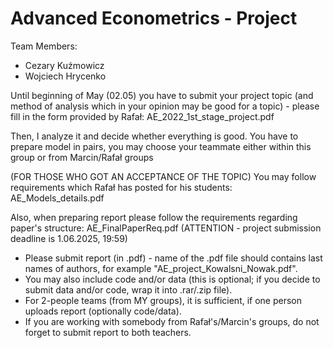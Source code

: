 # Advanced Econometrics - Project
Team Members:
- Cezary Kuźmowicz
- Wojciech Hrycenko

Until beginning of May (02.05) you have to submit your project topic (and method of analysis which in your opinion may be good for a topic) - please fill in the form provided by Rafał: AE_2022_1st_stage_project.pdf

Then, I analyze it and decide whether everything is good. You have to prepare model in pairs, you may choose your teammate either within this group or from Marcin/Rafał groups

(FOR THOSE WHO GOT AN ACCEPTANCE OF THE TOPIC) You may follow requirements which Rafał has posted for his students: AE_Models_details.pdf

Also, when preparing report please follow the requirements regarding paper's structure: AE_FinalPaperReq.pdf (ATTENTION - project submission deadline is 1.06.2025, 19:59)

- Please submit report (in .pdf) - name of the .pdf file should contains last names of authors, for example "AE_project_Kowalsni_Nowak.pdf". 
- You may also include code and/or data (this is optional; if you decide to submit data and/or code, wrap it into .rar/.zip file).
- For 2-people teams (from MY groups), it is sufficient, if one person uploads report (optionally code/data). 
- If you are working with somebody from Rafał's/Marcin's groups, do not forget to submit report to both teachers. 
